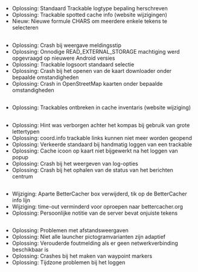 ##
- Oplossing: Standaard Trackable logtype bepaling herschreven
- Oplossing: Trackable spotted cache info (website wijzigingen)
- Nieuw: Nieuwe formule CHARS om meerdere enkele tekens te selecteren

##
- Oplossing: Crash bij weergave meldingsstip
- Oplossing: Onnodige READ_EXTERNAL_STORAGE machtiging werd opgevraagd op nieuwere Android versies
- Oplossing: Trackable logsoort standaard selectie
- Oplossing: Crash bij het openen van de kaart downloader onder bepaalde omstandigheden
- Oplossing: Crash in OpenStreetMap kaarten onder bepaalde omstandigheden

##
- Oplossing: Trackables ontbreken in cache inventaris (website wijziging)

##
- Oplossing: Hint was verborgen achter het kompas bij gebruik van grote lettertypen
- Oplossing: coord.info trackable links kunnen niet meer worden geopend
- Oplossing: Verkeerde standaard bij handmatig loggen van een trackable
- Oplossing: Cache icoon op kaart niet bijgewerkt na het loggen van popup
- Oplossing: Crash bij het weergeven van log-opties
- Oplossing: Crash bij het ophalen van de status van het berichten centrum

##
- Wijziging: Aparte BetterCacher box verwijderd, tik op de BetterCacher info lijn
- Wijziging: time-out verminderd voor oproepen naar bettercacher.org
- Oplossing: Persoonlijke notitie van de server bevat onjuiste tekens

##
- Oplossing: Problemen met afstandsweergaven
- Oplossing: Niet alle launcher pictogramvarianten zijn adaptief
- Oplossing: Verouderde foutmelding als er geen netwerkverbinding beschikbaar is
- Oplossing: Crashes bij het maken van waypoint markers
- Oplossing: Tijdzone problemen bij het loggen
